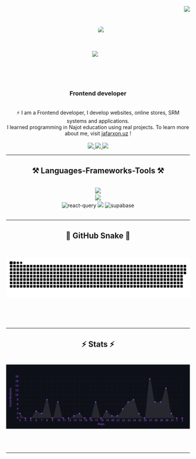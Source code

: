 <img align="right" src="https://visitor-badge.laobi.icu/badge?page_id=salesp07.salesp07" />
<br/>
<h1 align="center" style="display: flex; align-items: center;justify-content: center; ">
    <img src="https://readme-typing-svg.herokuapp.com/?font=Righteous&size=35%C2%A2er=true&vCenter=true&width=500&height=70&duration=4000&lines=Hi+There!+%F0%9F%91%8B;+I%27m+Ja%27farxon+Saidumarov%20!;" />
     <img height="150" style="border-radius: 10px;" src="https://www.wingstechsolutions.com/wp-content/uploads/2022/03/full-stack-development.gif"  />
</h1>


<h3 align="center">Frontend developer </h3>
<br/>
<div align="center">
  ⚡ I am a Frontend developer, I develop websites, online
  stores, SRM systems and applications.<br/>
  I learned programming in Najot education using real projects. To learn more about me, visit <a target="_blank" href="https://jafarxon.uz">jafarxon.uz</a> !
 </div>
 <br/>
 
<div align="center"> 
  <a href="#">
    <img src="https://img.shields.io/badge/Gmail-333333?style=for-the-badge&logo=gmail&logoColor=red" />
  </a>
  <a href="https://www.linkedin.com/in/ja%E2%80%99farxon-saidumarov-bab317296/" target="_blank">
    <img src="https://img.shields.io/badge/LinkedIn-0077B5?style=for-the-badge&logo=linkedin&logoColor=white" target="_blank" />
  </a>
  <a href="https://jafarxon.uz" target="_blank">
     <img src="https://img.shields.io/badge/Portfolio-FF5722?style=for-the-badge&logo=todoist&logoColor=white" target="_blank" /> <!-- sqlite, safari, google-chrome are other good icon options -->
  </a>
</div>

 <hr/>
 
<h2 align="center">⚒️ Languages-Frameworks-Tools ⚒️</h2>
<br/>
<div align="center">
    <img src="https://skillicons.dev/icons?i=nodejs,javascript,typescript,react,next,express,firebase,mongodb,redux" /><br>
    <img src="https://skillicons.dev/icons?i=html,css,bootstrap,sass,tailwindcss,mui,figma,git,github,linux" /><br>
    <img src="https://miro.medium.com/v2/resize:fit:828/format:webp/1*elhu-42TzQEdsFjKDbQhhA.png" alt="react-query" height="80" />
    <img src="https://egghead.io/_next/image?url=https%3A%2F%2Fd2eip9sf3oo6c2.cloudfront.net%2Fplaylists%2Fsquare_covers%2F000%2F505%2F265%2Ffull%2Fchakra-lv1.png&w=640&q=100"  height="80" />
    <img src="https://play-lh.googleusercontent.com/f93XWNTUzWLsm0ulRJWHrZR_gG87PPaTg2ubX8JiCgJMiEl4M3RYxiyouUNQ189aaWo=w240-h480-rw" alt="supabase"  height="70" />
</div>

<br/>
<hr/>

<div align="center">
  <h2>🐍 GitHub Snake 🐍</h2>
  <br>
 <p align="center">
 <img width="1000" src="assets/github-snake.svg" alt="snake"/>
</p>
  
  <br/><br/><br/>
</div>

<hr/>

<h2 align="center">⚡ Stats ⚡</h2>
<br>
<div align=center>
  <img  src="/assets/graph.svg" />
</div>

<br/><br/>

<hr/>

<br/>
